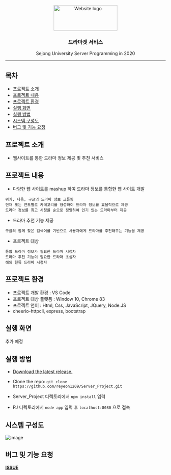 <p align="center">
  <a href="https://github.com/reyeon1209/Server_Project/">
    <img src="https://user-images.githubusercontent.com/46713032/87028067-0742a300-c219-11ea-934b-f691c3b7d092.png" alt="Website logo" width="200" height="80">
  </a>
</p>

<h3 align="center">드라마켓 서비스</h3>

<p align="center">
  Sejong University Server Programming in 2020
</p>
   
    
* * *


## 목차

- [프로젝트 소개](#프로젝트-소개)
- [프로젝트 내용](#프로젝트-내용)
- [프로젝트 환경](#프로젝트-환경)
- [실행 화면](#실행-화면)
- [실행 방법](#실행-방법)
- [시스템 구성도](#시스템-구성도)
- [버그 및 기능 요청](#버그-및-기능-요청)


## 프로젝트 소개

- 웹사이트를 통한 드라마 정보 제공 및 추천 서비스


## 프로젝트 내용

- 다양한 웹 사이트를 mashup 하여 드라마 정보를 통합한 웹 사이트 개발
```
위키, 다음, 구글의 드라마 정보 크롤링
현재 또는 연도별로 카테고리를 형성하여 드라마 정보를 효율적으로 제공
드라마 정보를 최고 시청률 순으로 정렬하여 인기 있는 드라마부터 제공
```

- 드라마 추천 기능 제공
```
구글의 함께 찾은 검색어를 기반으로 사용자에게 드라마를 추천해주는 기능을 제공
```

- 프로젝트 대상
```
통합 드라마 정보가 필요한 드라마 시청자
드라마 추천 기능이 필요한 드라마 초심자
해외 한류 드라마 시청자
```


## 프로젝트 환경

- 프로젝트 개발 환경 : VS Code   
- 프로젝트 대상 플랫폼 : Window 10, Chrome 83
- 프로젝트 언어 : Html, Css, JavaScript, JQuery, Node.JS
- cheerio-httpcli, express, bootstrap


## 실행 화면
추가 예정


## 실행 방법

- [Download the latest release.](https://github.com/reyeon1209/Server_Project/archive/master.zip)
- Clone the repo: `git clone https://github.com/reyeon1209/Server_Project.git`

- Server_Project 디렉토리에서 `npm install` 입력
- PJ 디렉토리에서 `node app` 입력 후 `localhost:8080` 으로 접속


## 시스템 구성도

![image](https://user-images.githubusercontent.com/46713032/87028782-19711100-c21a-11ea-909b-e405ea39e177.png)


## 버그 및 기능 요청

[**ISSUE**](https://github.com/reyeon1209/Server_Project/issues)


